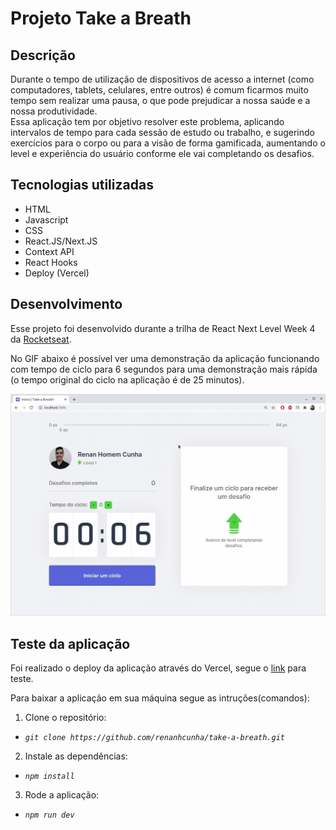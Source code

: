 # Projeto Take a Breath

## Descrição
Durante o tempo de utilização de dispositivos de acesso a internet (como computadores, tablets, celulares, entre outros) é comum ficarmos muito tempo sem realizar uma pausa, o que pode prejudicar a nossa saúde e a nossa produtividade.  
Essa aplicação tem por objetivo resolver este problema, aplicando intervalos de tempo para cada sessão de estudo ou trabalho, e sugerindo exercícios para o corpo ou para a visão de forma gamificada, aumentando o level e experiência do usuário conforme ele vai completando os desafios.  

## Tecnologias utilizadas

- HTML
- Javascript
- CSS
- React.JS/Next.JS
- Context API
- React Hooks
- Deploy (Vercel)

## Desenvolvimento
Esse projeto foi desenvolvido durante a trilha de React Next Level Week 4 da [Rocketseat](https://www.rocketseat.com.br). 

No GIF abaixo é possível ver uma demonstração da aplicação funcionando com tempo de ciclo para 6 segundos para uma demonstração mais rápida (o tempo original do ciclo na aplicação é de 25 minutos).

<img src="./public/take-a-breath.gif">

## Teste da aplicação
Foi realizado o deploy da aplicação através do Vercel, segue o [link](https://take-a-breath.vercel.app) para teste.

Para baixar a aplicação em sua máquina segue as intruções(comandos):

1. Clone o repositório:
- _`git clone https://github.com/renanhcunha/take-a-breath.git`_

2. Instale as dependências:
- _`npm install`_

3. Rode a aplicação: 
- _`npm run dev`_